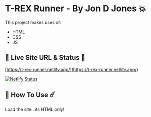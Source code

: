 # T-REX Runner - By Jon D Jones 💥

This project makes uses of:

- HTML
- CSS
- JS

## 👻 Live Site URL & Status 👺

[https://t-rex-runner.netlify.app/](https://t-rex-runner.netlify.app/)

[![Netlify Status](https://api.netlify.com/api/v1/badges/b91cc66b-6bf9-4c03-8cae-86319e48bf31/deploy-status)](https://app.netlify.com/sites/t-rex-runner/deploys)

## 👾 How To Use ☄️

Load the site.. its HTML only!
